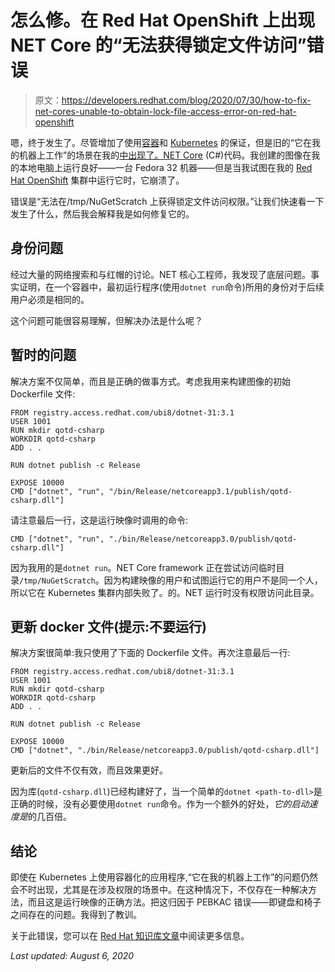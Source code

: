 # 怎么修。在 Red Hat OpenShift 上出现 NET Core 的“无法获得锁定文件访问”错误

> 原文：<https://developers.redhat.com/blog/2020/07/30/how-to-fix-net-cores-unable-to-obtain-lock-file-access-error-on-red-hat-openshift>

嗯，终于发生了。尽管增加了使用[容器](https://developers.redhat.com/topics/containers)和 [Kubernetes](https://developers.redhat.com/topics/kubernetes) 的保证，但是旧的“它在我的机器上工作”的场景在我的[中出现了。NET Core](https://developers.redhat.com/products/dotnet/overview) (C#)代码。我创建的图像在我的本地电脑上运行良好——一台 Fedora 32 机器——但是当我试图在我的 [Red Hat OpenShift](https://developers.redhat.com/products/openshift/getting-started) 集群中运行它时，它崩溃了。

错误是“无法在/tmp/NuGetScratch 上获得锁定文件访问权限。”让我们快速看一下发生了什么，然后我会解释我是如何修复它的。

## 身份问题

经过大量的网络搜索和与红帽的讨论。NET 核心工程师，我发现了底层问题。事实证明，在一个容器中，最初运行程序(使用`dotnet run`命令)所用的身份对于后续用户必须是相同的。

这个问题可能很容易理解，但解决办法是什么呢？

## 暂时的问题

解决方案不仅简单，而且是正确的做事方式。考虑我用来构建图像的初始 Dockerfile 文件:

```
FROM registry.access.redhat.com/ubi8/dotnet-31:3.1
USER 1001
RUN mkdir qotd-csharp
WORKDIR qotd-csharp
ADD . .

RUN dotnet publish -c Release

EXPOSE 10000
CMD ["dotnet", "run", "/bin/Release/netcoreapp3.1/publish/qotd-csharp.dll"]

```

请注意最后一行，这是运行映像时调用的命令:

```
CMD ["dotnet", "run", "./bin/Release/netcoreapp3.0/publish/qotd-csharp.dll"]

```

因为我用的是`dotnet run`。NET Core framework 正在尝试访问临时目录`/tmp/NuGetScratch`。因为构建映像的用户和试图运行它的用户不是同一个人，所以它在 Kubernetes 集群内部失败了。的。NET 运行时没有权限访问此目录。

## 更新 docker 文件(提示:不要运行)

解决方案很简单:我只使用了下面的 Dockerfile 文件。再次注意最后一行:

```
FROM registry.access.redhat.com/ubi8/dotnet-31:3.1
USER 1001
RUN mkdir qotd-csharp
WORKDIR qotd-csharp
ADD . .

RUN dotnet publish -c Release

EXPOSE 10000
CMD ["dotnet", "./bin/Release/netcoreapp3.0/publish/qotd-csharp.dll"]

```

更新后的文件不仅有效，而且效果更好。

因为库(`qotd-csharp.dll`)已经构建好了，当一个简单的`dotnet <path-to-dll>`是正确的时候，没有必要使用`dotnet run`命令。作为一个额外的好处，*它的启动速度是*的几百倍。

## 结论

即使在 Kubernetes 上使用容器化的应用程序,“它在我的机器上工作”的问题仍然会不时出现，尤其是在涉及权限的场景中。在这种情况下，不仅存在一种解决方法，而且这是运行映像的正确方法。把这归因于 PEBKAC 错误——即键盘和椅子之间存在的问题。我得到了教训。

关于此错误，您可以在 [Red Hat 知识库文章](https://access.redhat.com/solutions/5142731)中阅读更多信息。

*Last updated: August 6, 2020*